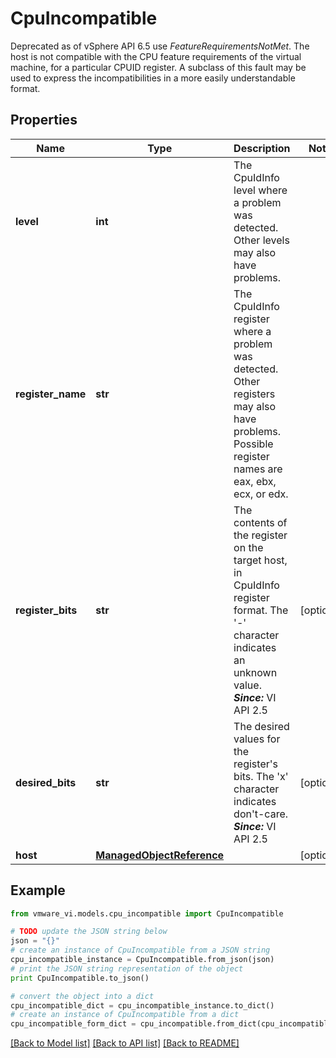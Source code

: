 # CpuIncompatible

Deprecated as of vSphere API 6.5 use *FeatureRequirementsNotMet*.  The host is not compatible with the CPU feature requirements of the virtual machine, for a particular CPUID register.  A subclass of this fault may be used to express the incompatibilities in a more easily understandable format. 

## Properties
Name | Type | Description | Notes
------------ | ------------- | ------------- | -------------
**level** | **int** | The CpuIdInfo level where a problem was detected.  Other levels may also have problems.  | 
**register_name** | **str** | The CpuIdInfo register where a problem was detected.  Other registers may also have problems. Possible register names are eax, ebx, ecx, or edx.  | 
**register_bits** | **str** | The contents of the register on the target host, in CpuIdInfo register format.  The &#39;-&#39; character indicates an unknown value.  ***Since:*** VI API 2.5  | [optional] 
**desired_bits** | **str** | The desired values for the register&#39;s bits.  The &#39;x&#39; character indicates don&#39;t-care.  ***Since:*** VI API 2.5  | [optional] 
**host** | [**ManagedObjectReference**](ManagedObjectReference.md) |  | [optional] 

## Example

```python
from vmware_vi.models.cpu_incompatible import CpuIncompatible

# TODO update the JSON string below
json = "{}"
# create an instance of CpuIncompatible from a JSON string
cpu_incompatible_instance = CpuIncompatible.from_json(json)
# print the JSON string representation of the object
print CpuIncompatible.to_json()

# convert the object into a dict
cpu_incompatible_dict = cpu_incompatible_instance.to_dict()
# create an instance of CpuIncompatible from a dict
cpu_incompatible_form_dict = cpu_incompatible.from_dict(cpu_incompatible_dict)
```
[[Back to Model list]](../README.md#documentation-for-models) [[Back to API list]](../README.md#documentation-for-api-endpoints) [[Back to README]](../README.md)


